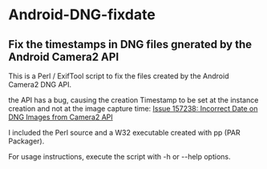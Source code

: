 # Android-DNG-fixdate
## Fix the timestamps in DNG files gnerated by the Android Camera2 API

This is a Perl / ExifTool script to fix the files created by the Android Camera2 DNG API.

the API has a bug, causing the creation Timestamp to be set at the instance creation and not at the image capture time:
[Issue 157238:	Incorrect Date on DNG Images from Camera2 API](https://code.google.com/p/android/issues/detail?id=157238)

I included the Perl source and a W32 executable created with pp (PAR Packager).

For usage instructions, execute the script with -h or --help options.
